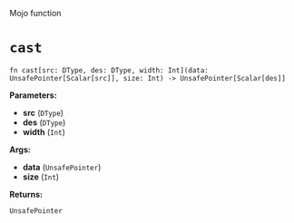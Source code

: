 Mojo function

# `cast`

```mojo
fn cast[src: DType, des: DType, width: Int](data: UnsafePointer[Scalar[src]], size: Int) -> UnsafePointer[Scalar[des]]
```

**Parameters:**

- **src** (`DType`)
- **des** (`DType`)
- **width** (`Int`)

**Args:**

- **data** (`UnsafePointer`)
- **size** (`Int`)

**Returns:**

`UnsafePointer`


